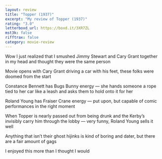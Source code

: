 ```yaml
---
layout: review
title: "Topper (1937)"
excerpt: "My review of Topper (1937)"
rating: "3.0"
letterboxd_url: https://boxd.it/3XR7ZL
mst3k: false
rifftrax: false
category: movie-review
---
```


Wow I just realized that I smushed Jimmy Stewart and Cary Grant together in my head and thought they were the same person

Movie opens with Cary Grant driving a car with his feet, these folks were doomed from the start

Constance Bennett has Bugs Bunny energy — she hands someone a rope tied to her car like a leash and asks them to hold onto it for her

Roland Young has Fraiser Crane energy — put upon, but capable of comic performances in the right moment

When Topper is nearly passed out from being drunk and the Kerby’s invisibly carry him through the lobby — very funny, Roland Young sells it well

Anything that isn’t their ghost hijinks is kind of boring and dater, but there are a fair amount of gags

I enjoyed this more than I thought I would
